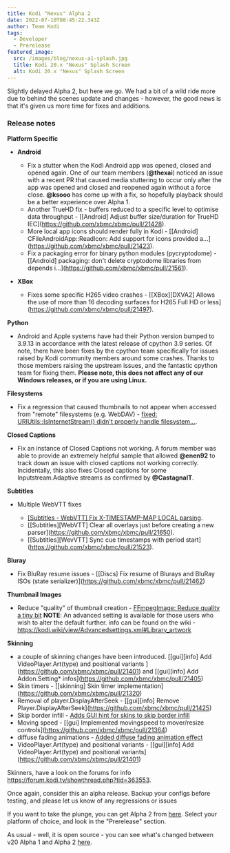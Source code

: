 ```yaml
---
title: Kodi "Nexus" Alpha 2
date: 2022-07-10T08:45:22.343Z
author: Team Kodi
tags:
  - Developer
  - Prerelease
featured_image:
  src: /images/blog/nexus-a1-splash.jpg
  title: Kodi 20.x "Nexus" Splash Screen
  alt: Kodi 20.x "Nexus" Splash Screen
---
```

Slightly delayed Alpha 2, but here we go. We had a bit of a wild ride more due to behind the scenes update and changes - however, the good news is that it's given us more time for fixes and additions.

### **Release notes**

**Platform Specific**

* **Android**

  * Fix a stutter when the Kodi Android app was opened, closed and opened again. One of our team members (**@thexai**) noticed an issue with a recent PR that caused media stuttering to occur only after the app was opened and closed and reopened again without a force close. **@ksooo** has come up with a fix, so hopefully playback should be a better experience over Alpha 1.
  * Another TrueHD fix - buffers reduced to a specific level to optimise data throughput - \[[Android] Adjust buffer size/duration for TrueHD IEC](https://github.com/xbmc/xbmc/pull/21428).
  * More local app icons should render fully in Kodi - \[[Android] CFileAndroidApp::ReadIcon: Add support for icons provided a...](https://github.com/xbmc/xbmc/pull/21423).
  * Fix a packaging error for binary python modules (pycryptodome) - \[[Android] packaging: don't delete cryptodome libraries from depends i...](https://github.com/xbmc/xbmc/pull/21561).
* **XBox**

  * Fixes some specific H265 video crashes - \[[XBox]\[DXVA2] Allows the use of more than 16 decoding surfaces for H265 Full HD or less](https://github.com/xbmc/xbmc/pull/21497).

**Python**

* Android and Apple systems have had their Python version bumped to 3.9.13 in accordance with the latest release of cpython 3.9 series. Of note, there have been fixes by the cpython team specifically for issues raised by Kodi community members around some crashes. Thanks to those members raising the upstream issues, and the fantastic cpython team for fixing them. **Please note, this does not affect any of our Windows releases, or if you are using Linux.**

**Filesystems**

* Fix a regression that caused thumbnails to not appear when accessed from "remote" filesystems (e.g. WebDAV) - [fixed: URIUtils::IsInternetStream() didn't properly handle filesystem...](https://github.com/xbmc/xbmc/pull/21494).

**Closed Captions**

* Fix an instance of Closed Captions not working. A forum member was able to provide an extremely helpful sample that allowed **@enen92** to track down an issue with closed captions not working correctly. Incidentally, this also fixes Closed captions for some Inputstream.Adaptive streams as confirmed by **@CastagnaIT**.

**Subtitles**

* Multiple WebVTT fixes

  * [\[Subtitles - WebVTT\] Fix X-TIMESTAMP-MAP LOCAL parsing](https://github.com/xbmc/xbmc/pull/21457).
  * [\[Subtitles]\[WebVTT] Clear all overlays just before creating a new parser](https://github.com/xbmc/xbmc/pull/21650).
  * [\[Subtitles]\[WevVTT] Sync cue timestamps with period start](https://github.com/xbmc/xbmc/pull/21523).

**Bluray**

* Fix BluRay resume issues - [\[Discs] Fix resume of Blurays and BluRay ISOs (state serializer)](https://github.com/xbmc/xbmc/pull/21462)

**Thumbnail Images**

* Reduce "quality" of thumbnail creation - [FFmpegImage: Reduce quality a tiny bit](https://github.com/xbmc/xbmc/pull/21418)
  **NOTE**: An advanced setting is available for those users who wish to alter the default further. info can be found on the wiki - <https://kodi.wiki/view/Advancedsettings.xml#Library_artwork>

**Skinning**

* a couple of skinning changes have been introduced. [\[gui]\[info] Add VideoPlayer.Art(type) and positional variants ](https://github.com/xbmc/xbmc/pull/21401) and [\[gui]\[info] Add Addon.Setting* infos](https://github.com/xbmc/xbmc/pull/21405)
* Skin timers - [\[skinning] Skin timer implementation](https://github.com/xbmc/xbmc/pull/21320)
* Removal of player.DisplayAfterSeek - [\[gui]\[info] Remove Player.DisplayAfterSeek](https://github.com/xbmc/xbmc/pull/21425)
* Skip border infill - [Adds GUI hint for skins to skip border infill](https://github.com/xbmc/xbmc/pull/20754)
* Moving speed - [\[gui] Implemented movingspeed to mover/resize controls](https://github.com/xbmc/xbmc/pull/21364)
* diffuse fading animations - [Added diffuse fading animation effect ](https://github.com/xbmc/xbmc/pull/21400)
* VideoPlayer.Art(type) and positional variants - [\[gui]\[info] Add VideoPlayer.Art(type) and positional variants](https://github.com/xbmc/xbmc/pull/21401)

Skinners, have a look on the forums for info <https://forum.kodi.tv/showthread.php?tid=363553>.

Once again, consider this an alpha release. Backup your configs before testing, and please let us know of any regressions or issues

If you want to take the plunge, you can get Alpha 2 from [here](https://kodi.tv/download). Select your platform of choice, and look in the "Prerelease" section. 

As usual - well, it is open source - you can see what's changed between v20 Alpha 1 and Alpha 2 [here](https://github.com/xbmc/xbmc/compare/20.0a1-Nexus...20.0a2-Nexus).